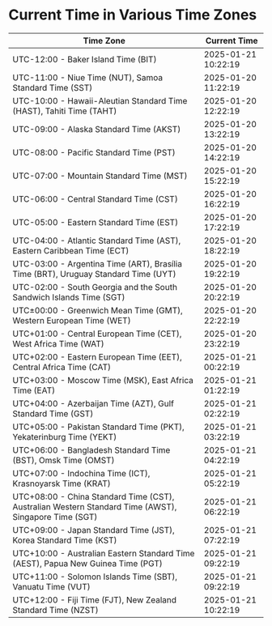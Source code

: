 # Current Time in Various Time Zones

| Time Zone | Current Time |
|-----------|--------------|
| UTC-12:00 - Baker Island Time (BIT) | 2025-01-21 10:22:19 |
| UTC-11:00 - Niue Time (NUT), Samoa Standard Time (SST) | 2025-01-20 11:22:19 |
| UTC-10:00 - Hawaii-Aleutian Standard Time (HAST), Tahiti Time (TAHT) | 2025-01-20 12:22:19 |
| UTC-09:00 - Alaska Standard Time (AKST) | 2025-01-20 13:22:19 |
| UTC-08:00 - Pacific Standard Time (PST) | 2025-01-20 14:22:19 |
| UTC-07:00 - Mountain Standard Time (MST) | 2025-01-20 15:22:19 |
| UTC-06:00 - Central Standard Time (CST) | 2025-01-20 16:22:19 |
| UTC-05:00 - Eastern Standard Time (EST) | 2025-01-20 17:22:19 |
| UTC-04:00 - Atlantic Standard Time (AST), Eastern Caribbean Time (ECT) | 2025-01-20 18:22:19 |
| UTC-03:00 - Argentina Time (ART), Brasília Time (BRT), Uruguay Standard Time (UYT) | 2025-01-20 19:22:19 |
| UTC-02:00 - South Georgia and the South Sandwich Islands Time (SGT) | 2025-01-20 20:22:19 |
| UTC±00:00 - Greenwich Mean Time (GMT), Western European Time (WET) | 2025-01-20 22:22:19 |
| UTC+01:00 - Central European Time (CET), West Africa Time (WAT) | 2025-01-20 23:22:19 |
| UTC+02:00 - Eastern European Time (EET), Central Africa Time (CAT) | 2025-01-21 00:22:19 |
| UTC+03:00 - Moscow Time (MSK), East Africa Time (EAT) | 2025-01-21 01:22:19 |
| UTC+04:00 - Azerbaijan Time (AZT), Gulf Standard Time (GST) | 2025-01-21 02:22:19 |
| UTC+05:00 - Pakistan Standard Time (PKT), Yekaterinburg Time (YEKT) | 2025-01-21 03:22:19 |
| UTC+06:00 - Bangladesh Standard Time (BST), Omsk Time (OMST) | 2025-01-21 04:22:19 |
| UTC+07:00 - Indochina Time (ICT), Krasnoyarsk Time (KRAT) | 2025-01-21 05:22:19 |
| UTC+08:00 - China Standard Time (CST), Australian Western Standard Time (AWST), Singapore Time (SGT) | 2025-01-21 06:22:19 |
| UTC+09:00 - Japan Standard Time (JST), Korea Standard Time (KST) | 2025-01-21 07:22:19 |
| UTC+10:00 - Australian Eastern Standard Time (AEST), Papua New Guinea Time (PGT) | 2025-01-21 09:22:19 |
| UTC+11:00 - Solomon Islands Time (SBT), Vanuatu Time (VUT) | 2025-01-21 09:22:19 |
| UTC+12:00 - Fiji Time (FJT), New Zealand Standard Time (NZST) | 2025-01-21 10:22:19 |
